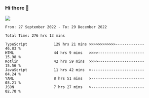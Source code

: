 ### Hi there 👋

<!--<a href="https://github.com/search?o=desc&q=author%3Abushiyi&s=committer-date&type=Commits">-->
<!--    <img align="center" height = "178" src="https://github-readme-stats.vercel.app/api?username=bushiyi&count_private=true&show_icons=true&theme=noctis_minimus&hide=contribs&include_all_commits=true" />-->
<!--</a>-->
<!--<a href="https://github.com/bushiyi?tab=repositories">-->
<!--    <img align="center" height = "178" src="https://github-readme-stats.vercel.app/api/top-langs/?username=bushiyi&count_private=true&theme=noctis_minimus" />-->
<!--</a>-->
 
<!-- [![Ashutosh's github activity graph](https://activity-graph.herokuapp.com/graph?username=bushiyi&theme=react&bg_color=1B2932&point=698B69&line=698B69)](https://github.com/ashutosh00710/github-readme-activity-graph)
 -->


![](https://raw.githubusercontent.com/bushiyi/bushiyi/master/assets/github-contribution-grid-snake.svg)

<!--START_SECTION:waka-->

```text
From: 27 September 2022 - To: 29 December 2022

Total Time: 276 hrs 13 mins

TypeScript            129 hrs 21 mins >>>>>>>>>>>>-------------   46.83 %
HTML                  44 hrs 9 mins   >>>>---------------------   15.98 %
Kotlin                42 hrs 59 mins  >>>>---------------------   15.56 %
JavaScript            11 hrs 42 mins  >------------------------   04.24 %
YAML                  8 hrs 51 mins   >------------------------   03.21 %
JSON                  7 hrs 27 mins   >------------------------   02.70 %
```

<!--END_SECTION:waka-->

